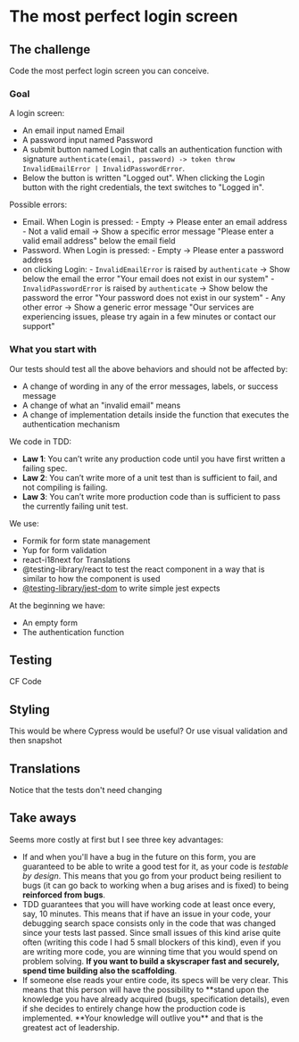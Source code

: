 # The most perfect login screen

## The challenge

Code the most perfect login screen you can conceive.

### Goal

A login screen:

- An email input named Email
- A password input named Password
- A submit button named Login that calls an authentication function with signature `authenticate(email, password) -> token throw InvalidEmailError | InvalidPasswordError`.
- Below the button is written "Logged out". When clicking the Login button with the right credentials, the text switches to "Logged in".

Possible errors:

- Email. When Login is pressed: - Empty -> Please enter an email address - Not a valid email -> Show a specific error message "Please enter a valid email address" below the email field
- Password. When Login is pressed: - Empty -> Please enter a password address
- on clicking Login: - `InvalidEmailError` is raised by `authenticate` -> Show below the email the error "Your email does not exist in our system" - `InvalidPasswordError` is raised by `authenticate` -> Show below the password the error "Your password does not exist in our system" - Any other error -> Show a generic error message "Our services are experiencing issues, please try again in a few minutes or contact our support"

### What you start with

Our tests should test all the above behaviors and should not be affected by:

- A change of wording in any of the error messages, labels, or success message
- A change of what an "invalid email" means
- A change of implementation details inside the function that executes the authentication mechanism

We code in TDD:

- **Law 1**: You can’t write any production code until you have first written a failing spec.
- **Law 2**: You can’t write more of a unit test than is sufficient to fail, and not compiling is failing.
- **Law 3**: You can’t write more production code than is sufficient to pass the currently failing unit test.

We use:

- Formik for form state management
- Yup for form validation
- react-i18next for Translations
- @testing-library/react to test the react component in a way that is similar to how the component is used
- [@testing-library/jest-dom](https://github.com/testing-library/jest-dom) to write simple jest expects

At the beginning we have:

- An empty form
- The authentication function

## Testing

CF Code

## Styling

This would be where Cypress would be useful?
Or use visual validation and then snapshot

## Translations

Notice that the tests don't need changing

## Take aways

Seems more costly at first but I see three key advantages:

- If and when you'll have a bug in the future on this form, you are guaranteed to be able to write a good test for it, as your code is _testable by design_. This means that you go from your product being resilient to bugs (it can go back to working when a bug arises and is fixed) to being **reinforced from bugs**.
- TDD guarantees that you will have working code at least once every, say, 10 minutes. This means that if have an issue in your code, your debugging search space consists only in the code that was changed since your tests last passed. Since small issues of this kind arise quite often (writing this code I had 5 small blockers of this kind), even if you are writing more code, you are winning time that you would spend on problem solving. **If you want to build a skyscraper fast and securely, spend time building also the scaffolding**.
- If someone else reads your entire code, its specs will be very clear. This means that this person will have the possibility to **stand upon the knowledge you have already acquired (bugs, specification details), even if she decides to entirely change how the production code is implemented. **Your knowledge will outlive you\*\* and that is the greatest act of leadership.

